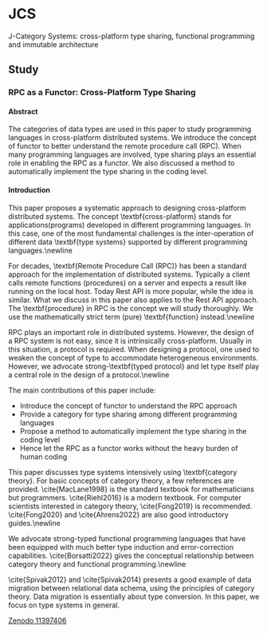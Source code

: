 # JCS
J-Category Systems: cross-platform type sharing, functional programming and immutable architecture

## Study

### RPC as a Functor: Cross-Platform Type Sharing

#### Abstract
The categories of data types are used in this paper to study programming languages in cross-platform distributed systems. We introduce the concept of functor to better understand the remote procedure call (RPC). When many programming languages are involved, type sharing plays an essential role in enabling the RPC as a functor. We also discussed a method to automatically implement the type sharing in the coding level.

#### Introduction

This paper proposes a systematic approach to designing cross-platform distributed systems. The concept \textbf{cross-platform} stands for applications(programs) developed in different programming languages. In this case, one of the most fundamental challenges is the inter-operation of different data \textbf{type systems} supported by different programming languages.\newline

For decades, \textbf{Remote Procedure Call (RPC)} has been a standard approach for the implementation of distributed systems. Typically a client calls remote functions (procedures) on a server and expects a result like running on the local host. Today Rest API is more popular, while the idea is similar. What we discuss in this paper also applies to the Rest API approach. The \textbf{procedure} in RPC is the concept we will study thoroughly. We use the mathematically strict term (pure) \textbf{function} instead.\newline

RPC plays an important role in distributed systems. However, the design of a RPC system is not easy, since it is intrinsically cross-platform. Usually in this situation, a protocol is required. When designing a protocol, one used to weaken the concept of type to accommodate heterogeneous environments. However, we advocate strong-\textbf{typed protocol} and let type itself play a central role in the design of a protocol.\newline

The main contributions of this paper include:

- Introduce the concept of functor to understand the RPC approach
- Provide a category for type sharing among different programming languages
- Propose a method to automatically implement the type sharing in the coding level
- Hence let the RPC as a functor works without the heavy burden of human coding

This paper discusses type systems intensively using \textbf{category theory}. For basic concepts of category theory, a few references are provided. \cite{MacLane1998} is the standard textbook for mathematicians but programmers. \cite{Riehl2016} is a modern textbook. For computer scientists interested in category theory, \cite{Fong2019} is recommended. \cite{Fong2020} and \cite{Ahrens2022} are also good introductory guides.\newline

We advocate strong-typed functional programming languages that have been equipped with much better type induction and error-correction capabilities. \cite{Borsatti2022} gives the conceptual relationship between category theory and functional programming.\newline

\cite{Spivak2012} and \cite{Spivak2014} presents a good example of data migration between relational data schema, using the principles of category theory. Data migration is essentially about type conversion. In this paper, we focus on type systems in general.


[Zenodo 11397406](https://doi.org/10.5281/zenodo.11397406)


